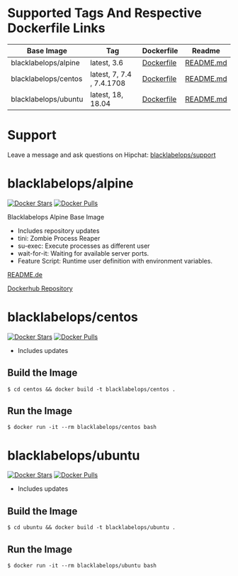 # Supported Tags And Respective Dockerfile Links

| Base Image   | Tag          | Dockerfile | Readme |
|--------------|--------------|------------|--------|
| blacklabelops/alpine | latest, 3.6 | [Dockerfile](alpine/Dockerfile) | [README.md](alpine/README.md) |
| blacklabelops/centos | latest, 7, 7.4 , 7.4.1708 | [Dockerfile](centos/Dockerfile) | [README.md](README.md) |
| blacklabelops/ubuntu | latest, 18, 18.04 | [Dockerfile](ubuntu/Dockerfile) | [README.md](README.md) |

# Support

Leave a message and ask questions on Hipchat: [blacklabelops/support](https://www.hipchat.com/gEorzhvnI)

# blacklabelops/alpine

[![Docker Stars](https://img.shields.io/docker/stars/blacklabelops/alpine.svg)](https://hub.docker.com/r/blacklabelops/alpine/) [![Docker Pulls](https://img.shields.io/docker/pulls/blacklabelops/alpine.svg)](https://hub.docker.com/r/blacklabelops/alpine/)

Blacklabelops Alpine Base Image

* Includes repository updates
* tini: Zombie Process Reaper
* su-exec: Execute processes as different user
* wait-for-it: Waiting for available server ports.
* Feature Script: Runtime user definition with environment variables.

[README.de](alpine/README.md)

[Dockerhub Repository](https://hub.docker.com/r/blacklabelops/alpine/)

# blacklabelops/centos

[![Docker Stars](https://img.shields.io/docker/stars/blacklabelops/centos.svg)](https://hub.docker.com/r/blacklabelops/centos/) [![Docker Pulls](https://img.shields.io/docker/pulls/blacklabelops/centos.svg)](https://hub.docker.com/r/blacklabelops/centos/)

* Includes updates

## Build the Image

~~~~
$ cd centos && docker build -t blacklabelops/centos .
~~~~

## Run the Image

~~~~
$ docker run -it --rm blacklabelops/centos bash
~~~~

# blacklabelops/ubuntu

[![Docker Stars](https://img.shields.io/docker/stars/blacklabelops/ubuntu.svg)](https://hub.docker.com/r/blacklabelops/ubuntu/) [![Docker Pulls](https://img.shields.io/docker/pulls/blacklabelops/ubuntu.svg)](https://hub.docker.com/r/blacklabelops/ubuntu/)

* Includes updates

## Build the Image

~~~~
$ cd ubuntu && docker build -t blacklabelops/ubuntu .
~~~~

## Run the Image

~~~~
$ docker run -it --rm blacklabelops/ubuntu bash
~~~~
